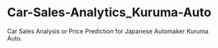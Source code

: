 # Car-Sales-Analytics_Kuruma-Auto
Car Sales Analysis or Price Prediction for Japanese Automaker Kuruma Auto.
